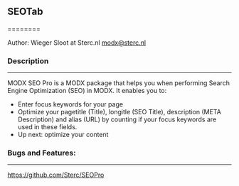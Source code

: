 ## SEOTab
========

Author: Wieger Sloot at Sterc.nl <modx@sterc.nl>

### Description
--------------------
MODX SEO Pro is a MODX package that helps you when performing Search Engine Optimization (SEO) in MODX. It enables you to:
- Enter focus keywords for your page
- Optimize your pagetitle (Title), longitle (SEO Title), description (META Description) and alias (URL) by counting if your focus keywords are used in these fields.
- Up next: optimize your content

### Bugs and Features:
--------------------
https://github.com/Sterc/SEOPro
